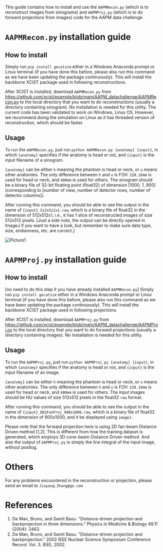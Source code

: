 This guide contains how to install and use the `AAPMRecon.py` (which is to reconstruct images from sinograms) and `AAPMProj.py` (which is to do forward projections from images) code for the AAPM data challenge.

# `AAPMRecon.py` installation guide

## How to install
Simply run `pip install gecatsim` either in a Windows Anaconda prompt or Linux terminal (if you have done this before, please also run this command as we have been updating the package continuously). This will install the backbone XCIST package used in following reconstructions.

After XCIST is installed, download `AAPMRecon.py` from https://github.com/xcist/example/blob/main/AAPM_datachallenge/AAPMRecon.py to the local directory that you want to do reconstructions (usually a directory containing sinogram). No installation is needed for this utility.
The current code has been validated to work on Windows, Linux OS. However, we recommend doing the simulation on Linux as it has threaded version of reconstruction, which should be faster.

## Usage
To run the `AAPMRecon.py`, just run `python AAPMRecon.py {anatomy} {input}`, in which `{anatomy}` specifies if the anatomy is head or not, and `{input}` is the input filename of a sinogram.

`{anatomy}` can be either `h` meaning the phantom is head or neck, or `o` means other anatomies. The only difference between `h` and `o` is FOV: `220.16mm` is used for head or neck, and `400mm` is used for others. The sinogram should be a binary file of 32-bit floating point (float32) of dimension [1000, 1, 900] (corresponding to [number of view, number of detector rows, number of detector columns]).

After running this command, you should be able to see the output in the name of `{input}_512x512x1.raw`, which is a binary file of float32 in the dimension of 512x512x1, i.e., it has 1 slice of reconstructed images of size 512x512 pixels. [Just a side note, the output can be directly opened in ImageJ if you want to have a look, but remember to make sure data type, size, endianness, etc. are correct.]

 ![Picture1](https://github.com/xcist/example/assets/100655819/103e9dc5-3940-4cca-974f-a499923697c8)

 # `AAPMProj.py` installation guide

## How to install
[no need to do this step if you have already installed `AAPMRecon.py`] Simply run `pip install gecatsim` either in a Windows Anaconda prompt or Linux terminal (if you have done this before, please also run this command as we have been updating the package continuously). This will install the backbone XCIST package used in following projections.

After XCIST is installed, download `AAPMProj.py` from https://github.com/xcist/example/blob/main/AAPM_datachallenge/AAPMProj.py to the local directory that you want to do forward projections (usually a directory containing images). No installation is needed for this utility.

## Usage
To run the `AAPMProj.py`, just run `python AAPMProj.py {anatomy} {input}`, in which `{anatomy}` specifies if the anatomy is head or not, and `{input}` is the input filename of an image.

`{anatomy}` can be either `h` meaning the phantom is head or neck, or `o` means other anatomies. The only difference between `h` and `o` is FOV: `220.16mm` is used for head or neck, and `400mm` is used for others. The input images should be HU values of size 512x512 pixels in the float32 `raw` format.

After running this command, you should be able to see the output in the name of `{input}_DD2FanProj_900x1000.raw`, which is a binary file of float32 in the dimension of 900x1000, and it be displayed using `imageJ`.

Please note that the forward projection here is using 2D fan-beam Distance Driven method [1,2]. This is different from how the training dataset is generated, which employs 3D cone-beam Distance Driven method. And also the output of `AAPMProj.py` is simply the line integral of the input image, without postlog.

# Others
For any problems encountered in the reconstruction or projection, please send an email to `Jiayong.Zhang@ge.com`

# References
1. De Man, Bruno, and Samit Basu. "Distance-driven projection and backprojection in three dimensions." Physics in Medicine & Biology 49.11 (2004): 2463.
2. De Man, Bruno, and Samit Basu. "Distance-driven projection and backprojection." 2002 IEEE Nuclear Science Symposium Conference Record. Vol. 3. IEEE, 2002.
